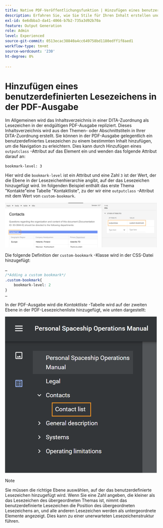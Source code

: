 ```yaml
---
title: Native PDF-Veröffentlichungsfunktion | Hinzufügen eines benutzerdefinierten Lesezeichens in der PDF-Ausgabe
description: Erfahren Sie, wie Sie Stile für Ihren Inhalt erstellen und Stile erstellen.
exl-id: 6e6dbba3-da41-4066-b7b2-735a3d92b70a
feature: Output Generation
role: Admin
level: Experienced
source-git-commit: 0513ecac38840a4cc649758bd1180edff1f8aed1
workflow-type: tm+mt
source-wordcount: '230'
ht-degree: 0%

---
```


# Hinzufügen eines benutzerdefinierten Lesezeichens in der PDF-Ausgabe

Im Allgemeinen wird das Inhaltsverzeichnis in einer DITA-Zuordnung als Lesezeichen in der endgültigen PDF-Ausgabe repliziert. Dieses Inhaltsverzeichnis wird aus den Themen- oder Abschnittstiteln in Ihrer DITA-Zuordnung erstellt. Sie können in der PDF-Ausgabe gelegentlich ein benutzerdefiniertes Lesezeichen zu einem bestimmten Inhalt hinzufügen, um die Navigation zu erleichtern. Dies kann durch Hinzufügen eines `outputclass` -Attribut auf das Element ein und wenden das folgende Attribut darauf an:

`bookmark-level: 3`

Hier wird die `bookmark-level` ist ein Attribut und eine Zahl `3` ist der Wert, der die Ebene in der Lesezeichenhierarchie angibt, auf der das Lesezeichen hinzugefügt wird. Im folgenden Beispiel enthält das erste Thema &quot;Kontakte&quot;eine Tabelle &quot;Kontaktliste&quot;, zu der wir eine `outputclass` -Attribut mit dem Wert von `custom-bookmark`.


<img src="./assets/custom-bookmark-attribute.png" width="500">

Die folgende Definition der `custom-bookmark` -Klasse wird in der CSS-Datei hinzugefügt:

```css
…
/*Adding a custom bookmark*/
.custom-bookmark{
    bookmark-level: 2
}
…
```

In der PDF-Ausgabe wird die *Kontaktliste* -Tabelle wird auf der zweiten Ebene in der PDF-Lesezeichenliste hinzugefügt, wie unten dargestellt:

<img src="./assets/custom-bookmark-in-pdf-output.png" width="500">

>[!NOTE]
>
>Sie müssen die richtige Ebene auswählen, auf der das benutzerdefinierte Lesezeichen hinzugefügt wird. Wenn Sie eine Zahl angeben, die kleiner als das Lesezeichen des übergeordneten Themas ist, nimmt das benutzerdefinierte Lesezeichen die Position des übergeordneten Lesezeichens an, und alle anderen Lesezeichen werden als untergeordnete Elemente angezeigt. Dies kann zu einer unerwarteten Lesezeichenstruktur führen.
